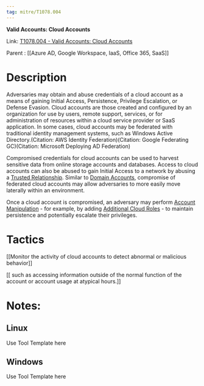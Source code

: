 ```yaml
---
tag: mitre/T1078.004
---
```


**Valid Accounts: Cloud Accounts**

Link: [T1078.004 - Valid Accounts: Cloud Accounts](https://attack.mitre.org/techniques/T1078/004)

Parent : [[Azure AD, Google Workspace, IaaS, Office 365, SaaS]]


# Description

Adversaries may obtain and abuse credentials of a cloud account as a means of gaining Initial Access, Persistence, Privilege Escalation, or Defense Evasion. Cloud accounts are those created and configured by an organization for use by users, remote support, services, or for administration of resources within a cloud service provider or SaaS application. In some cases, cloud accounts may be federated with traditional identity management systems, such as Windows Active Directory.(Citation: AWS Identity Federation)(Citation: Google Federating GC)(Citation: Microsoft Deploying AD Federation)

Compromised credentials for cloud accounts can be used to harvest sensitive data from online storage accounts and databases. Access to cloud accounts can also be abused to gain Initial Access to a network by abusing a [Trusted Relationship](https://attack.mitre.org/techniques/T1199). Similar to [Domain Accounts](https://attack.mitre.org/techniques/T1078/002), compromise of federated cloud accounts may allow adversaries to more easily move laterally within an environment.

Once a cloud account is compromised, an adversary may perform [Account Manipulation](https://attack.mitre.org/techniques/T1098) - for example, by adding [Additional Cloud Roles](https://attack.mitre.org/techniques/T1098/003) - to maintain persistence and potentially escalate their privileges.

# Tactics


[[Monitor the activity of cloud accounts to detect abnormal or malicious behavior]]

[[ such as accessing information outside of the normal function of the account or account usage at atypical hours.]]


# Notes:

## Linux

Use Tool Template here

## Windows

Use Tool Template here